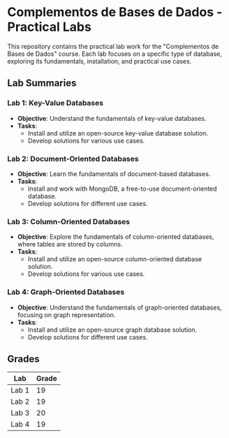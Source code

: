 # Complementos de Bases de Dados - Practical Labs

This repository contains the practical lab work for the "Complementos de Bases de Dados" course. Each lab focuses on a specific type of database, exploring its fundamentals, installation, and practical use cases.

## Lab Summaries

### Lab 1: Key-Value Databases

- **Objective**: Understand the fundamentals of key-value databases.
- **Tasks**:
  - Install and utilize an open-source key-value database solution.
  - Develop solutions for various use cases.

### Lab 2: Document-Oriented Databases

- **Objective**: Learn the fundamentals of document-based databases.
- **Tasks**:
  - Install and work with MongoDB, a free-to-use document-oriented database.
  - Develop solutions for different use cases.

### Lab 3: Column-Oriented Databases

- **Objective**: Explore the fundamentals of column-oriented databases, where tables are stored by columns.
- **Tasks**:
  - Install and utilize an open-source column-oriented database solution.
  - Develop solutions for various use cases.

### Lab 4: Graph-Oriented Databases

- **Objective**: Understand the fundamentals of graph-oriented databases, focusing on graph representation.
- **Tasks**:
  - Install and utilize an open-source graph database solution.
  - Develop solutions for different use cases.

## Grades

| Lab   | Grade |
| ----- | ----- |
| Lab 1 | 19    |
| Lab 2 | 19    |
| Lab 3 | 20    |
| Lab 4 | 19    |

